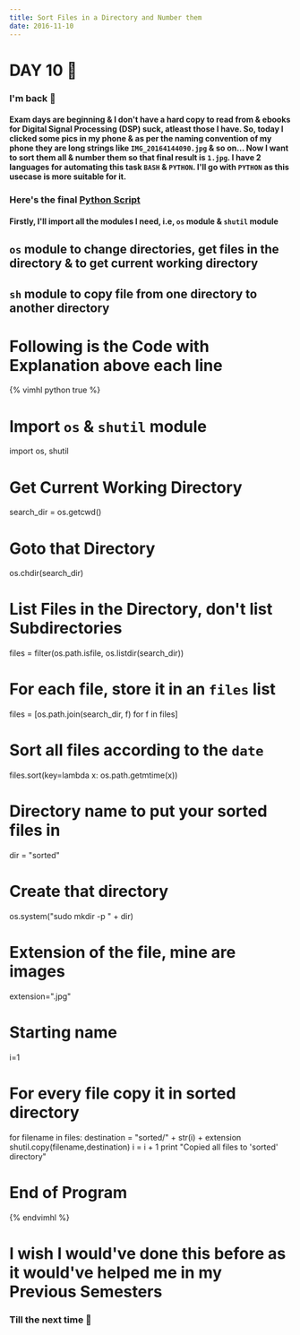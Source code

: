 ```yaml
---
title: Sort Files in a Directory and Number them
date: 2016-11-10
---
```


# DAY 10 👾 

### I'm back 💙

#### Exam days are beginning & I don't have a hard copy to read from & ebooks for Digital Signal Processing (DSP) suck, atleast those I have. So, today I clicked some pics in my phone & as per the naming convention of my phone they are long strings like `IMG_20164144090.jpg` & so on... Now I want to sort them all & number them so that final result is `1.jpg`. I have 2 languages for automating this task `BASH` & `PYTHON`. I'll go with `PYTHON` as this usecase is more suitable for it.

### Here's the final [Python Script](https://github.com/deadcoder0904/personal-bash-scripts/blob/master/sortAndOrderFiles.py) 

#### Firstly, I'll import all the modules I need, i.e, `os` module & `shutil` module

## `os` module to change directories, get files in the directory & to get current working directory

## `sh` module to copy file from one directory to another directory

# Following is the Code with Explanation above each line

{% vimhl python true %}
# Import `os` & `shutil` module
import os, shutil

# Get Current Working Directory
search_dir = os.getcwd()

# Goto that Directory
os.chdir(search_dir)

# List Files in the Directory, don't list Subdirectories
files = filter(os.path.isfile, os.listdir(search_dir))

# For each file, store it in an `files` list
files = [os.path.join(search_dir, f) for f in files]

# Sort all files according to the `date` 
files.sort(key=lambda x: os.path.getmtime(x))

# Directory name to put your sorted files in
dir = "sorted"

# Create that directory
os.system("sudo mkdir -p " + dir)

# Extension of the file, mine are images
extension=".jpg"

# Starting name
i=1

# For every file copy it in sorted directory
for filename in files:
	destination = "sorted/" + str(i) + extension
	shutil.copy(filename,destination)
	i = i + 1
print "Copied all files to 'sorted' directory"
# End of Program 

{% endvimhl %}

# I wish I would've done this before as it would've helped me in my Previous Semesters

### Till the next time 👻